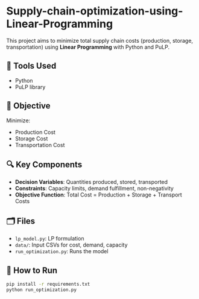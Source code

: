 # Supply-chain-optimization-using-Linear-Programming

This project aims to minimize total supply chain costs (production, storage, transportation) using **Linear Programming** with Python and PuLP.

## 🔧 Tools Used
- Python
- PuLP library

## 📌 Objective
Minimize:
- Production Cost  
- Storage Cost  
- Transportation Cost

## 🔍 Key Components
- **Decision Variables**: Quantities produced, stored, transported  
- **Constraints**: Capacity limits, demand fulfillment, non-negativity  
- **Objective Function**: Total Cost = Production + Storage + Transport Costs

## 🗂 Files
- `lp_model.py`: LP formulation
- `data/`: Input CSVs for cost, demand, capacity
- `run_optimization.py`: Runs the model

## 🚀 How to Run
```bash
pip install -r requirements.txt
python run_optimization.py
